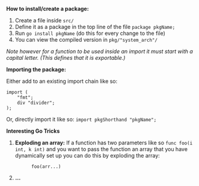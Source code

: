 **How to install/create a package:**

 1. Create a file inside `src/`
 2. Define it as a package in the top line of the file `package pkgName;`
 3. Run `go install pkgName` (do this for every change to the file)
 4. You can view the compiled version in `pkg/"system_arch"/`

*Note however for a function to be used inside an import it must start with a capital letter. (This defines that it is exportable.)*

**Importing the package:**

 Either add to an existing import chain like so:

    import (
		"fmt";
		div "divider";
	);

Or, directly import it like so: `import pkgShorthand "pkgName";`

**Interesting Go Tricks**

 1. **Exploding an array:** If a function has two parameters like so `func foo(i int, k int)` and you want to pass the function an array that you have dynamically set up you can do this by exploding the array:
			  
			  foo(arr...)
 2. **...**
